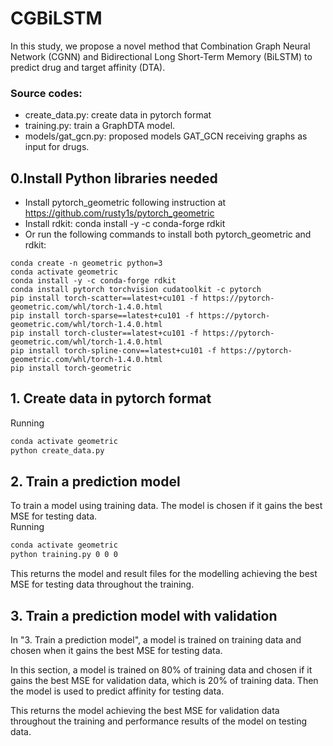# CGBiLSTM
In this study, we propose a novel method that Combination Graph Neural Network (CGNN) and Bidirectional Long Short-Term Memory (BiLSTM) to predict drug and target affinity (DTA).

###  Source codes:
+ create_data.py: create data in pytorch format
+ training.py: train a GraphDTA model.
+ models/gat_gcn.py: proposed models GAT_GCN receiving graphs as input for drugs.

## 0.Install Python libraries needed
+ Install pytorch_geometric following instruction at https://github.com/rusty1s/pytorch_geometric
+ Install rdkit: conda install -y -c conda-forge rdkit
+ Or run the following commands to install both pytorch_geometric and rdkit:
```
conda create -n geometric python=3
conda activate geometric
conda install -y -c conda-forge rdkit
conda install pytorch torchvision cudatoolkit -c pytorch
pip install torch-scatter==latest+cu101 -f https://pytorch-geometric.com/whl/torch-1.4.0.html
pip install torch-sparse==latest+cu101 -f https://pytorch-geometric.com/whl/torch-1.4.0.html
pip install torch-cluster==latest+cu101 -f https://pytorch-geometric.com/whl/torch-1.4.0.html
pip install torch-spline-conv==latest+cu101 -f https://pytorch-geometric.com/whl/torch-1.4.0.html
pip install torch-geometric

```

## 1. Create data in pytorch format
Running
```sh
conda activate geometric
python create_data.py
```

## 2. Train a prediction model
To train a model using training data. The model is chosen if it gains the best MSE for testing data.  
Running 

```sh
conda activate geometric
python training.py 0 0 0
```

This returns the model and result files for the modelling achieving the best MSE for testing data throughout the training.


## 3. Train a prediction model with validation 

In "3. Train a prediction model", a model is trained on training data and chosen when it gains the best MSE for testing data.

In this section, a model is trained on 80% of training data and chosen if it gains the best MSE for validation data, 
which is 20% of training data. Then the model is used to predict affinity for testing data.

This returns the model achieving the best MSE for validation data throughout the training and performance results of the model on testing data.

